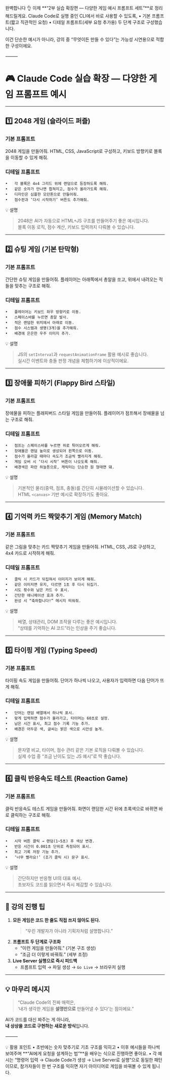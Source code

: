 완벽합니다 👌
이제 **“2부 실습 확장편 — 다양한 게임 예시 프롬프트 세트”**로 정리해드릴게요.
Claude Code로 실행 중인 CLI에서 바로 사용할 수 있도록,
	•	기본 프롬프트(짧고 직관적인 요청)
	•	디테일 프롬프트(세부 요청 추가용)
두 단계 구조로 구성했습니다.

이건 단순한 예시가 아니라, 강의 중 “무엇이든 만들 수 있다”는 가능성 시연용으로 적합한 구성이에요.

⸻


# 🎮 Claude Code 실습 확장 — 다양한 게임 프롬프트 예시

---

## 1️⃣ 2048 게임 (슬라이드 퍼즐)

### 기본 프롬프트

2048 게임을 만들어줘.
HTML, CSS, JavaScript로 구성하고,
키보드 방향키로 블록을 이동할 수 있게 해줘.

### 디테일 프롬프트

	•	각 블록은 4x4 그리드 위에 랜덤으로 등장하도록 해줘.
	•	같은 숫자가 만나면 합쳐지고, 점수가 올라가도록 해줘.
	•	디자인은 심플한 모던톤으로 만들어줘.
	•	점수판과 ‘다시 시작하기’ 버튼도 추가해줘.

💡 설명  
> 2048은 AI가 자동으로 HTML+JS 구조를 만들어주기 좋은 예시입니다.  
> 블록 이동 로직, 점수 계산, 키보드 입력까지 다뤄볼 수 있습니다.

---

## 2️⃣ 슈팅 게임 (기본 탄막형)

### 기본 프롬프트

간단한 슈팅 게임을 만들어줘.
플레이어는 아래쪽에서 총알을 쏘고,
위에서 내려오는 적들을 맞추는 구조로 해줘.

### 디테일 프롬프트

	•	플레이어는 키보드 좌우 방향키로 이동.
	•	스페이스바를 누르면 총알 발사.
	•	적은 랜덤한 위치에서 아래로 이동.
	•	점수 시스템과 생명(3개)을 추가해줘.
	•	배경에 은은한 우주 이미지 추가.

💡 설명  
> JS의 `setInterval`과 `requestAnimationFrame` 활용 예시로 좋습니다.  
> 실시간 이벤트와 충돌 판정 개념을 체험하기에 이상적이에요.

---

## 3️⃣ 장애물 피하기 (Flappy Bird 스타일)

### 기본 프롬프트

장애물을 피하는 플래피버드 스타일 게임을 만들어줘.
플레이어가 점프해서 장애물을 넘는 구조로 해줘.

### 디테일 프롬프트

	•	점프는 스페이스바를 누르면 위로 튀어오르게 해줘.
	•	장애물은 랜덤 높이로 생성되어 왼쪽으로 이동.
	•	점수가 올라갈 때마다 속도가 조금씩 빨라지게 해줘.
	•	게임 오버 시 ‘다시 시작’ 버튼이 나오도록 해줘.
	•	배경색은 파란 하늘톤으로, 캐릭터는 단순한 원 형태면 돼.

💡 설명  
> 기본적인 물리(중력, 점프, 충돌)를 간단히 시뮬레이션할 수 있습니다.  
> HTML `<canvas>` 기반 예시로 확장하기도 좋아요.

---

## 4️⃣ 기억력 카드 짝맞추기 게임 (Memory Match)

### 기본 프롬프트

같은 그림을 맞추는 카드 짝맞추기 게임을 만들어줘.
HTML, CSS, JS로 구성하고, 4x4 카드로 시작하게 해줘.

### 디테일 프롬프트

	•	클릭 시 카드가 뒤집혀서 이미지가 보이게 해줘.
	•	같은 이미지면 유지, 다르면 1초 후 다시 뒤집기.
	•	시도 횟수와 남은 카드 수 표시.
	•	간단한 애니메이션 효과 추가.
	•	완성 시 “축하합니다!” 메시지 띄워줘.

💡 설명  
> 배열, 상태관리, DOM 조작을 다루는 좋은 예시입니다.  
> “상태를 기억하는 AI 코드”라는 인상을 주기 좋습니다.

---

## 5️⃣ 타이핑 게임 (Typing Speed)

### 기본 프롬프트

타이핑 속도 게임을 만들어줘.
단어가 하나씩 나오고, 사용자가 입력하면 다음 단어가 뜨게 해줘.

### 디테일 프롬프트

	•	단어는 랜덤 배열에서 하나씩 표시.
	•	맞게 입력하면 점수가 올라가고, 타이머는 60초로 설정.
	•	남은 시간 표시, 최고 점수 기록 기능 추가.
	•	배경은 어두운 색, 글씨는 밝은 색으로 시안성 높게.

💡 설명  
> 문자열 비교, 타이머, 점수 관리 같은 기본 로직을 다뤄볼 수 있습니다.  
> 실제 수업 중 “조금 난이도 있는 JS 예시”로 딱 좋습니다.

---

## 6️⃣ 클릭 반응속도 테스트 (Reaction Game)

### 기본 프롬프트

클릭 반응속도 테스트 게임을 만들어줘.
화면이 랜덤한 시간 뒤에 초록색으로 바뀌면 바로 클릭하는 구조로 해줘.

### 디테일 프롬프트

	•	시작 버튼 클릭 → 랜덤(1~5초) 후 색상 변경.
	•	반응 시간이 0.001초 단위로 측정되어 표시.
	•	최고 기록 저장 기능 추가.
	•	‘너무 빨라요!’ (조기 클릭 시) 문구 표시.

💡 설명  
> 간단하지만 반응형 UI의 대표 예시.  
> 초보자도 코드를 읽으면서 즉시 체감할 수 있습니다.

---

## 💬 강의 진행 팁

1. **모든 게임은 코드 한 줄도 직접 쓰지 않아도 된다.**  
   > “우린 개발자가 아니라 기획자처럼 설명합니다.”  
2. **프롬프트 두 단계로 구조화**
   - “이런 게임을 만들어줘.” (기본 구조 생성)
   - “조금 더 이렇게 바꿔줘.” (세부 조정)
3. **Live Server 실행으로 즉시 피드백**
   - 프롬프트 입력 → 파일 생성 → `Go Live` → 브라우저 실행  

---

## 💡 마무리 메시지

> “Claude Code의 진짜 매력은,  
> ‘내가 생각한 게임을 **설명만으로** 만들어낼 수 있다’는 점이에요.”

AI가 코드를 대신 짜주는 게 아니라,  
**내 상상을 코드로 구현하는 새로운 방식**입니다.


⸻

💡 활용 포인트
	•	초반에는 숫자 맞추기로 기초 구조를 익히고
	•	이후 예시들을 하나씩 보여주며 **“AI에게 요청을 설계하는 법”**을 배우는 식으로 진행하면 좋아요.
	•	각 예시는 “명령어 입력 → Claude Code가 생성 → Live Server로 실행”으로 동일한 패턴이므로,
참가자들이 한 번 구조를 익히면 자기 아이디어로 게임을 바꿔볼 수 있게 됩니다.

